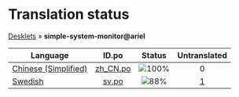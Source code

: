 # Translation status
[Desklets](../../README.md) &#187; **simple-system-monitor@ariel**

Language | ID.po | Status | Untranslated
---------|:--:|:------:|:-----------:
[Chinese (Simplified)](../../language-status/zh_CN.md) | [zh_CN.po](po/zh_CN.po) | ![100%](http://progressed.io/bar/100) | 0
[Swedish](../../language-status/sv.md) | [sv.po](po/sv.po) | ![88%](http://progressed.io/bar/88) | [1](untranslated-po/sv.md)
